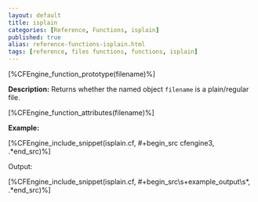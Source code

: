 ```yaml
---
layout: default
title: isplain
categories: [Reference, Functions, isplain]
published: true
alias: reference-functions-isplain.html
tags: [reference, files functions, functions, isplain]
---
```


[%CFEngine_function_prototype(filename)%]

**Description:** Returns whether the named object `filename` is a 
plain/regular file.

[%CFEngine_function_attributes(filename)%]

**Example:**

[%CFEngine_include_snippet(isplain.cf, #\+begin_src cfengine3, .*end_src)%]

Output:

[%CFEngine_include_snippet(isplain.cf, #\+begin_src\s+example_output\s*, .*end_src)%]
